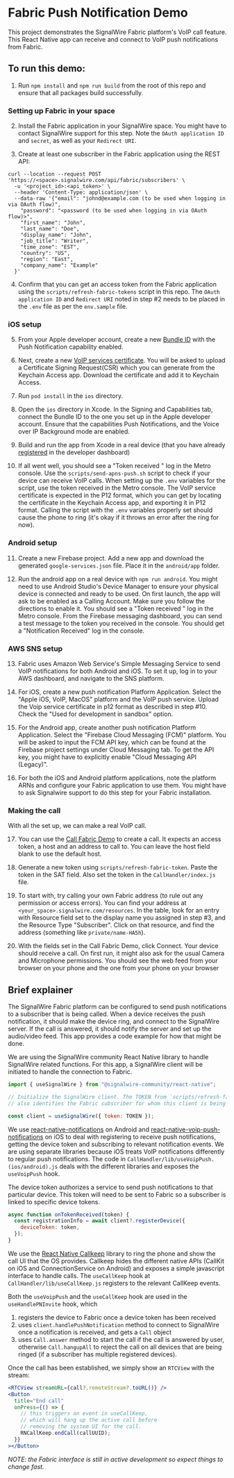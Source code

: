 # Fabric Push Notification Demo

This project demonstrates the SignalWire Fabric platform's VoIP call feature. This React Native
app can receive and connect to VoIP push notifications from Fabric.

## To run this demo:

1. Run `npm install` and `npm run build` from the root of this repo and ensure that all packages build successfully.

### Setting up Fabric in your space

2. Install the Fabric application in your SignalWire space. You might have to contact SignalWire support
   for this step. Note the `OAuth application ID` and `secret`, as well as your `Redirect URI`.

3. Create at least one subscriber in the Fabric application using the REST API:

```
curl --location --request POST 'https://<space>.signalwire.com/api/fabric/subscribers' \
  -u '<project_id>:<api_token>' \
  --header 'Content-Type: application/json' \
  --data-raw '{"email": "johnd@example.com (to be used when logging in via OAuth flow)",
    "password": "<password (to be used when logging in via OAuth flow)>",
    "first_name": "John",
    "last_name": "Doe",
    "display_name": "John",
    "job_title": "Writer",
    "time_zone": "EST",
    "country": "US",
    "region": "East",
    "company_name": "Example"
  }'
```

4. Confirm that you can get an access token from the Fabric application using the `scripts/refresh-fabric-tokens`
   script in this repo. The `OAuth application ID` and `Redirect URI` noted in step #2 needs to be placed in the
   `.env` file as per the `env.sample` file.

### iOS setup

5. From your Apple developer account, create a new [Bundle ID](https://developer.apple.com/account/resources/identifiers/)
   with the Push Notification capability enabled.

6. Next, create a new [VoIP services certificate](https://developer.apple.com/account/resources/certificates/list).
   You will be asked to upload a Certificate Signing Request(CSR) which you can generate from the Keychain Access
   app. Download the certificate and add it to Keychain Access.

7. Run `pod install` in the `ios` directory.

8. Open the `ios` directory in Xcode. In the Signing and Capabilities tab, connect the Bundle ID to
   the one you set up in the Apple developer account. Ensure that the capabilities Push Notifications,
   and the Voice over IP Background mode are enabled.

9. Build and run the app from Xcode in a real device (that you have already
   [registered](https://developer.apple.com/account/resources/devices/list) in the developer dashboard)

10. If all went well, you should see a "Token received <token>" log in the Metro console.
    Use the `scripts/send-apns-push.sh` script to check if your device can receive VoIP calls. When
    setting up the `.env` variables for the script, use the token received in the Metro console. The
    VoIP service certificate is expected in the P12 format, which you can get by locating the
    certificate in the Keychain Access app, and exporting it in P12 format. Calling the script with
    the `.env` variables properly set should cause the phone to ring (it's okay if it throws an
    error after the ring for now).

### Android setup

11. Create a new Firebase project. Add a new app and download the generated `google-services.json` file.
    Place it in the `android/app` folder.

12. Run the android app on a real device with `npm run android`. You might need to use Android Studio's
    Device Manager to ensure your physical device is connected and ready to be used. On first launch,
    the app will ask to be enabled as a Calling Account. Make sure you follow the directions to enable
    it. You should see a "Token received <token>" log in the Metro console. From the Firebase messaging
    dashboard, you can send a test message to the token you received in the console. You should get a
    "Notification Received" log in the console.

### AWS SNS setup

13. Fabric uses Amazon Web Service's Simple Messaging Service to send VoIP notifications for both Android
    and iOS. To set it up, log in to your AWS dashboard, and navigate to the SNS platform.

14. For iOS, create a new push notification Platform Application. Select the "Apple iOS, VoIP, MacOS"
    platform and the VoIP push service. Upload the Voip service certificate in p12 format as described
    in step #10. Check the "Used for development in sandbox" option.

15. For the Android app, create another push notification Platform Application. Select the "Firebase
    Cloud Messaging (FCM)" platform. You will be asked to input the FCM API key, which can be found
    at the Firebase project settings under Cloud Messaging tab. To get the API key, you might have to
    explicitly enable "Cloud Messaging API (Legacy)".

16. For both the iOS and Android platform applications, note the platform ARNs and configure your
    Fabric application to use them. You might have to ask Signalwire support to do this step for your
    Fabric installation.

### Making the call

With all the set up, we can make a real VoIP call.

17. You can use the [Call Fabric Demo](https://signalwire.github.io/signalwire-js/main/src/fabric/) to
    create a call. It expects an access token, a host and an address to call to. You can leave the host
    field blank to use the default host.

18. Generate a new token using `scripts/refresh-fabric-token`. Paste the token in the SAT field. Also set
    the token in the `CallHandler/index.js` file.

19. To start with, try calling your own Fabric address (to rule out any permission or access errors).
    You can find your address at `<your_space>.signalwire.com/resources`. In the table, look for an entry
    with Resource field set to the display name you assigned in step #3, and the Resource Type "Subscriber".
    Click on that resource, and find the address (something like `private/name-HA5h`).

20. With the fields set in the Call Fabric Demo, click Connect. Your device should receive a call. On first run,
    it might also ask for the usual Camera and Microphone permissions. You should see the web feed from your
    browser on your phone and the one from your phone on your browser

## Brief explainer

The SignalWire Fabric platform can be configured to send push notifications to a subscriber that is being called.
When a device receives the push notification, it should make the device ring, and connect to the SignalWire server.
If the call is answered, it should notify the server and set up the audio/video feed. This app provides a code
example for how that might be done.

We are using the SignalWire community React Native library to handle SignalWire related functions. For this app,
a SignalWire client will be initiated to handle the connection to Fabric.

```js
import { useSignalWire } from "@signalwire-community/react-native";

// Initialize the SignalWire client. The TOKEN from `scripts/refresh-fabric-tokens`
// also identifies the Fabric subscriber for whom this client is being created.

const client = useSignalWire({ token: TOKEN });
```

We use [react-native-notifications](https://github.com/wix/react-native-notifications) on Android and
[react-native-voip-push-notifications](https://github.com/react-native-webrtc/react-native-voip-push-notification) on iOS to deal with
registering to receive push notifications, getting the device token and subscribing to relevant notification events.
We are using separate libraries because iOS treats VoIP notifications differently to regular push notifications.
The code in `CallHandler/lib/useVoipPush.(ios/android).js` deals with the different libraries and exposes
the `useVoipPush` hook.

The device token authorizes a service to send push notifications to that particular device. This token will need
to be sent to Fabric so a subscriber is linked to specific device tokens.

```js
async function onTokenReceived(token) {
  const registrationInfo = await client?.registerDevice({
    deviceToken: token,
  });
}
```

We use the [React Native Callkeep](https://github.com/react-native-webrtc/react-native-callkeep) library to
ring the phone and show the call UI that the OS provides. Callkeep hides the different native APIs (CallKit
on iOS and ConnectionService on Android) and exposes a simple javascript interface to handle calls.
The `useCallKeep` hook at `CallHandler/lib/useCallKeep.js` registers to the relevant CallKeep events.

Both the `useVoipPush` and the `useCallKeep` hook are used in the `useHandlePNInvite` hook, which

1. registers the device to Fabric once a device token has been received
2. uses `client.handlePushNotification` method to connect to SignalWire once a notification is received, and gets a `Call` object
3. uses `Call.answer` method to start the call if the call is answered by user, otherwise `Call.hangupAll` to
   reject the call on all devices that are being ringed (if a subscriber has multiple registered devices).

Once the call has been established, we simply show an `RTCView` with the stream:

```jsx
<RTCView streamURL={call?.remoteStream?.toURL()} />
<Button
  title="End call"
  onPress={() => {
    // this triggers an event in useCallKeep,
    // which will hang up the active call before
    // removing the system UI for the call.
    RNCallKeep.endCall(callUUID);
  }}
></Button>
```

_NOTE: the Fabric interface is still in active development so expect things to change fast._
